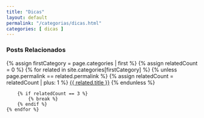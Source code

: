 ```yaml
---
title: "Dicas"
layout: default
permalink: "/categorias/dicas.html"
categories: [ dicas ]
---
```


<div class="related">
    <h3>Posts Relacionados</h3>
    {% assign firstCategory = page.categories | first %}
    {% assign relatedCount = 0 %}
    {% for related in site.categories[firstCategory] %}
        {% unless page.permalink == related.permalink %}
            {% assign relatedCount = relatedCount | plus: 1 %}
            <a href="{{related.permalink}}">{{ related.title }}</a>
        {% endunless %}

        {% if relatedCount == 3 %}
            {% break %}
        {% endif %}
    {% endfor %}
</div>
